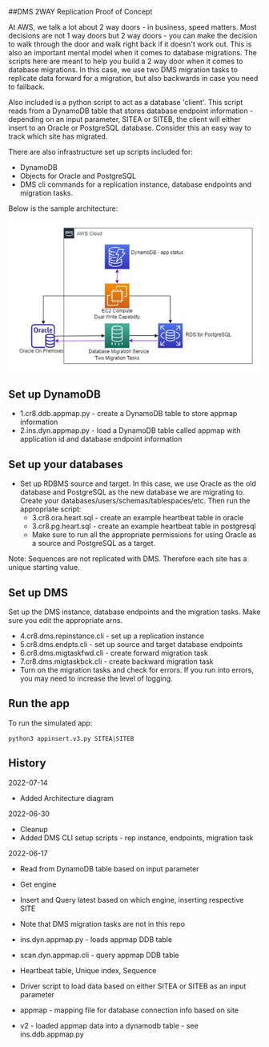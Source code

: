 ##DMS 2WAY Replication Proof of Concept

At AWS, we talk a lot about 2 way doors - in business, speed matters. Most decisions are not 1 way doors but 2 way doors - you can make the decision to walk through the door and walk right back if it doesn't work out. This is also an important mental model when it comes to database migrations. The scripts here are meant to help you build a 2 way door when it comes to database migrations. In this case, we use two DMS migration tasks to replicate data forward for a migration, but also backwards in case you need to failback.

Also included is a python script to act as a database 'client'. This script reads from a DynamoDB table that stores database endpoint information - depending on an input parameter, SITEA or SITEB, the client will either insert to an Oracle or PostgreSQL database. Consider this an easy way to track which site has migrated.

There are also infrastructure set up scripts included for:
- DynamoDB 
- Objects for Oracle and PostgreSQL
- DMS cli commands for a replication instance, database endpoints and migration tasks.

Below is the sample architecture:

![Optional Text](2way.jpg)

## Set up DynamoDB 
- 1.cr8.ddb.appmap.py - create a DynamoDB table to store appmap information
- 2.ins.dyn.appmap.py - load a DynamoDB table called appmap with application id and database endpoint information

## Set up your databases
- Set up RDBMS source and target. In this case, we use Oracle as the old database and PostgreSQL as the new database we are migrating to.
Create your databases/users/schemas/tablespaces/etc. Then run the appropriate script:
  - 3.cr8.ora.heart.sql - create an example heartbeat table in oracle
  - 3.cr8.pg.heart.sql - create an example heartbeat table in postgresql
  - Make sure to run all the appropriate permissions for using Oracle as a source and PostgreSQL as a target.

Note: Sequences are not replicated with DMS. Therefore each site has a unique starting value.

## Set up DMS
Set up the DMS instance, database endpoints and the migration tasks. Make sure you edit the appropriate arns.

- 4.cr8.dms.repinstance.cli - set up a replication instance
- 5.cr8.dms.endpts.cli - set up source and target database endpoints
- 6.cr8.dms.migtaskfwd.cli - create forward migration task
- 7.cr8.dms.migtaskbck.cli - create backward migration task
- Turn on the migration tasks and check for errors. If you run into errors, you may need to increase the level of logging.

## Run the app
To run the simulated app:
```
python3 appinsert.v3.py SITEA|SITEB
```

## History
2022-07-14
- Added Architecture diagram

2022-06-30
- Cleanup
- Added DMS CLI setup scripts - rep instance, endpoints, migration task

2022-06-17
- Read from DynamoDB table based on input parameter
- Get engine
- Insert and Query latest based on which engine, inserting respective SITE
- Note that DMS migration tasks are not in this repo
- ins.dyn.appmap.py - loads appmap DDB table
- scan.dyn.appmap.cli - query appmap DDB table


- Heartbeat table, Unique index, Sequence
- Driver script to load data based on either SITEA or SITEB as an input parameter
- appmap - mapping file for database connection info based on site
- v2 - loaded appmap data into a dynamodb table - see ins.ddb.appmap.py



